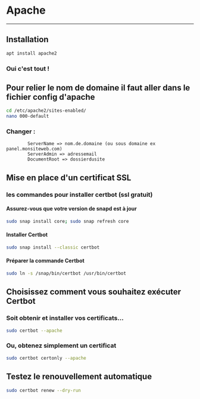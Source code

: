 
# Apache
___


## Installation


```sh
apt install apache2
```
### Oui c'est tout !

## Pour relier le nom de domaine il faut aller dans le fichier config d'apache

```sh
cd /etc/apache2/sites-enabled/
nano 000-default
```

### Changer :

            ServerName => nom.de.domaine (ou sous domaine ex panel.monsiteweb.com)
            ServerAdmin => adressemail
            DocumentRoot => dossierdusite

## Mise en place d'un certificat SSL

### les commandes pour installer certbot (ssl gratuit)

#### Assurez-vous que votre version de snapd est à jour

```sh
sudo snap install core; sudo snap refresh core
```

#### Installer Certbot

```sh
sudo snap install --classic certbot
```

#### Préparer la commande Certbot

```sh
sudo ln -s /snap/bin/certbot /usr/bin/certbot
```

## Choisissez comment vous souhaitez exécuter Certbot 

### Soit obtenir et installer vos certificats... 

```sh
sudo certbot --apache 
```

### Ou, obtenez simplement un certificat 

```sh
sudo certbot certonly --apache
```

## Testez le renouvellement automatique 
```sh
sudo certbot renew --dry-run
```
